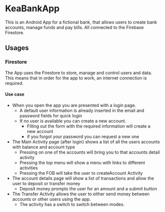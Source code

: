 # KeaBankApp
This is an Android App for a fictional bank, that allows users to create bank accounts, manage funds and pay bills. All connected to the Firebase Firestore. 

## Usages
### Firestore
The App uses the Firestore to store, manage and control users and data. This means that in order for the app to work, an internet connection is required. 
#### Use case
* When you open the app you are presented with a login page.
  * A default user information is already inserted in the email and password fields for quick login
  * If no user is available you can create a new account.
    * Filling out the form with the required information will create a new account
    * if you forgot your password you can request a new one
* The Main Activity page (after login) shows a list of all the users accounts with balance and account type
  * Pressing on one of the accounts will bring you to that accounts detail activity
  * Pressing the top menu will show a menu with links to different activities
  * Pressing the FOB will take the user to createAccount Activity
* The account details page will show a list of transactions and allow the user to deposit or transfer money
  * Deposit money prompts the user for an amount and a submit button
* The Transfer Activity allows the user to either send money between accounts or other users using the app.
  * The activity has a switch to switch between modes.
  
